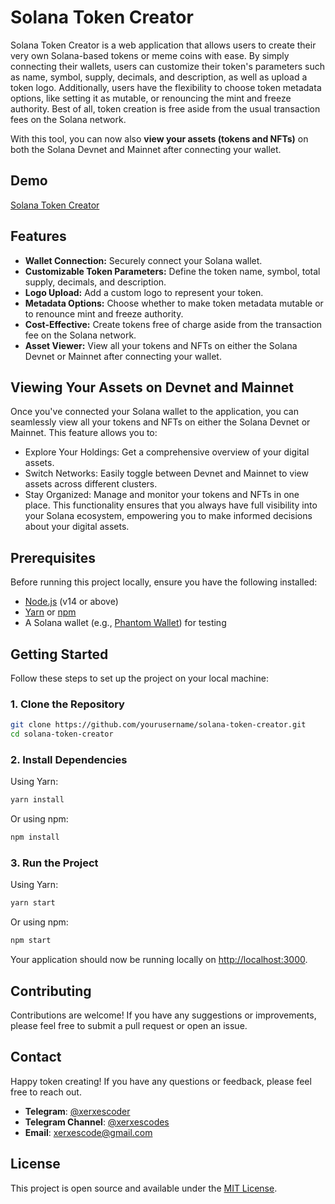 # Solana Token Creator

Solana Token Creator is a web application that allows users to create their very own Solana-based tokens or meme coins with ease. By simply connecting their wallets, users can customize their token's parameters such as name, symbol, supply, decimals, and description, as well as upload a token logo. Additionally, users have the flexibility to choose token metadata options, like setting it as mutable, or renouncing the mint and freeze authority. Best of all, token creation is free aside from the usual transaction fees on the Solana network.

With this tool, you can now also **view your assets (tokens and NFTs)** on both the Solana Devnet and Mainnet after connecting your wallet.

## Demo

[Solana Token Creator](https://t.me/xerxescoder)


## Features

- **Wallet Connection:** Securely connect your Solana wallet.
- **Customizable Token Parameters:** Define the token name, symbol, total supply, decimals, and description.
- **Logo Upload:** Add a custom logo to represent your token.
- **Metadata Options:** Choose whether to make token metadata mutable or to renounce mint and freeze authority.
- **Cost-Effective:** Create tokens free of charge aside from the transaction fee on the Solana network.
- **Asset Viewer:** View all your tokens and NFTs on either the Solana Devnet or Mainnet after connecting your wallet.


## Viewing Your Assets on Devnet and Mainnet
Once you've connected your Solana wallet to the application, you can seamlessly view all your tokens and NFTs on either the Solana Devnet or Mainnet. This feature allows you to:

- Explore Your Holdings: Get a comprehensive overview of your digital assets.
- Switch Networks: Easily toggle between Devnet and Mainnet to view assets across different clusters.
- Stay Organized: Manage and monitor your tokens and NFTs in one place.
This functionality ensures that you always have full visibility into your Solana ecosystem, empowering you to make informed decisions about your digital assets.

## Prerequisites

Before running this project locally, ensure you have the following installed:

- [Node.js](https://nodejs.org/) (v14 or above)
- [Yarn](https://yarnpkg.com/) or [npm](https://www.npmjs.com/)
- A Solana wallet (e.g., [Phantom Wallet](https://phantom.app/)) for testing

## Getting Started

Follow these steps to set up the project on your local machine:

### 1. Clone the Repository

```bash
git clone https://github.com/yourusername/solana-token-creator.git
cd solana-token-creator
```

### 2. Install Dependencies

Using Yarn:

```bash
yarn install
```

Or using npm:

```bash
npm install
```



### 3. Run the Project

Using Yarn:

```bash
yarn start
```

Or using npm:

```bash
npm start
```

Your application should now be running locally on [http://localhost:3000](http://localhost:3000).



## Contributing

Contributions are welcome! If you have any suggestions or improvements, please feel free to submit a pull request or open an issue.

## Contact
Happy token creating! If you have any questions or feedback, please feel free to reach out.

- **Telegram**: [@xerxescoder](https://t.me/xerxescoder)
- **Telegram Channel**: [@xerxescodes](https://t.me/xerxescodes)
- **Email**: [xerxescode@gmail.com](mailto:xerxescode@gmail.com)

## License

This project is open source and available under the [MIT License](LICENSE).


